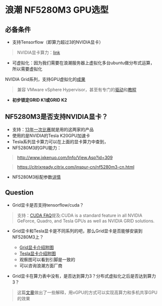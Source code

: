 # 浪潮 NF5280M3 GPU选型

## 必备条件
- 支持Tensorflow（即算力超过3的NVIDIA显卡）

> NVIDIA显卡算力：[link](https://developer.nvidia.com/cuda-gpus)

- 可虚拟化：因为我们需要在浪潮服务器上虚拟化多台ubuntu做分布式运算，所以需要虚拟化

NVIDIA Grid系列，支持GPU虚拟化的[成果](http://www.nvidia.cn/object/grid-boards-cn.html)

> 兼容 VMware vSphere Hypervisor，甚至有专门的[驱动](http://www.nvidia.com/object/vmware-trygrid.html)和[教程](https://blogs.vmware.com/euc/2015/12/horizon-6-view-esri-arcgis-nvidia-dell-desktop-virtualization-appliance.html)

- **初步锁定GRID K1或GRID K2**

##  NF5280M3是否支持NVIDIA显卡？
- 支持：[13年一次比赛](http://scc.ustc.edu.cn/yjdt/201305/t20130506_150923.html)就是用的这两家的产品
- 使用的是NVIDIA的Tesla K20GPU加速卡
- Tesla系列显卡算力可以在上面的显卡算力中查到，
- NF5280M3的GPU能力：

> http://www.jxkenuo.com/Info/View.Asp?id=309

> https://citrixready.citrix.com/inspur-cn/nf5280m3-cn.html

- NF5280M3标配参数[详情](http://www.inspur.com/lcjtww/443012/444624/447247/450192/450233/458384/index.html)

## Question
- Grid显卡是否支持tensorflow/cuda？

> 支持：[CUDA FAQ](https://developer.nvidia.com/cuda-faq)提及:CUDA is a standard feature in all NVIDIA GeForce, Quadro, and Tesla GPUs as well as NVIDIA GRID solutions.

- Grid显卡和Tesla显卡是不同系列的吧，那么Grid显卡是否能够安装到NF5280M3上？

  - [Grid显卡介绍附图](http://www.nvidia.cn/object/grid-boards-cn.html)
  - [Tesla显卡介绍附图](http://www.nvidia.com/object/tesla-servers.html)
  - 观察图可以看到引脚是一致的
  - 可以咨询浪潮方面厂商
  
- Grid显卡在算力表中没有，是否达到算力3？分布式虚拟化之后是否达到算力3？

> 这篇[文章](http://www.brianmadden.com/opinion/Clearing-up-the-confusion-around-VMware-Nvidias-vGPU-vDGA-DaaS-announcement)做出了一些解释，用vGPU的方式可以实现高算力和多机共享GPU的效果 
